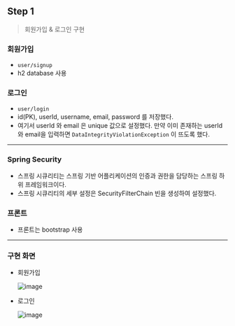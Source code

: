 ## Step 1
> 회원가입 & 로그인 구현

### 회원가입 
- `user/signup` 
- h2 database 사용

### 로그인
- `user/login`
- id(PK), userId, username, email, password 를 저장했다. 
- 여기서 userId 와 email 은 unique 값으로 설정했다. 만약 이미 존재하는  userId 와 email을 입력하면 `DataIntegrityViolationException` 이 뜨도록 했다.

-----
### Spring Security
- 스프링 시큐리티는 스프링 기반 어플리케이션의 인증과 권한을 담당하는 스프링 하위 프레임워크이다. 
- 스프링 시큐리티의 세부 설정은 SecurityFilterChain 빈을 생성하여 설정했다. 

### 프론트
- 프론트는 bootstrap 사용

----
### 구현 화면
- 회원가입

  ![image](https://github.com/ddoddii/ddoddii.github.io/assets/95014836/04ad9802-5a5b-46f3-8561-f5024dfd9cf3)

- 로그인

  ![image](https://github.com/ddoddii/ddoddii.github.io/assets/95014836/a9c6545a-3ddb-43f1-93c9-fc08d05ac2c5)